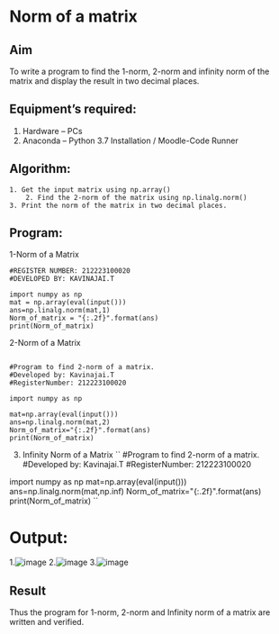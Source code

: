 # Norm of a matrix
## Aim
To write a program to find the 1-norm, 2-norm and infinity norm of the matrix and display the result in two decimal places.
## Equipment’s required:
1.	Hardware – PCs
2.	Anaconda – Python 3.7 Installation / Moodle-Code Runner
## Algorithm:
	1. Get the input matrix using np.array()   
        2. Find the 2-norm of the matrix using np.linalg.norm()
	3. Print the norm of the matrix in two decimal places.
## Program:

1-Norm of a Matrix
```
#REGISTER NUMBER: 212223100020
#DEVELOPED BY: KAVINAJAI.T

import numpy as np
mat = np.array(eval(input()))
ans=np.linalg.norm(mat,1)
Norm_of_matrix = "{:.2f}".format(ans)
print(Norm_of_matrix)
```
 2-Norm of a Matrix
 ```

#Program to find 2-norm of a matrix.
#Developed by: Kavinajai.T
#RegisterNumber: 212223100020

import numpy as np

mat=np.array(eval(input()))
ans=np.linalg.norm(mat,2)
Norm_of_matrix="{:.2f}".format(ans)
print(Norm_of_matrix)
```
3. Infinity Norm of a Matrix
   ``
#Program to find 2-norm of a matrix.
#Developed by: Kavinajai.T
#RegisterNumber: 212223100020

import numpy as np
mat=np.array(eval(input()))
ans=np.linalg.norm(mat,np.inf)
Norm_of_matrix="{:.2f}".format(ans)
print(Norm_of_matrix)
``
# Output:
1.![image](https://github.com/Kavin1311/Norm-of-a-matrix/assets/145695724/802aed46-4cd3-426a-b32e-e674d342899b)
2.![image](https://github.com/Kavin1311/Norm-of-a-matrix/assets/145695724/ee6d8b99-680b-40c3-94dc-ac26fb882fb7)
3.![image](https://github.com/Kavin1311/Norm-of-a-matrix/assets/145695724/fcd3cc07-450f-4478-8398-b6bad3566e48)

## Result
Thus the program for 1-norm, 2-norm and Infinity norm of a matrix are written and verified.

